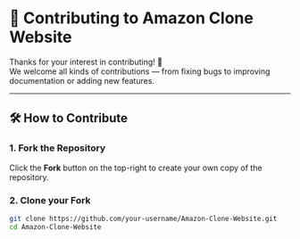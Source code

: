 # 🙌 Contributing to Amazon Clone Website

Thanks for your interest in contributing! 🎉  
We welcome all kinds of contributions — from fixing bugs to improving documentation or adding new features.

---

## 🛠️ How to Contribute

### 1. Fork the Repository

Click the **Fork** button on the top-right to create your own copy of the repository.

### 2. Clone your Fork

```bash
git clone https://github.com/your-username/Amazon-Clone-Website.git
cd Amazon-Clone-Website
